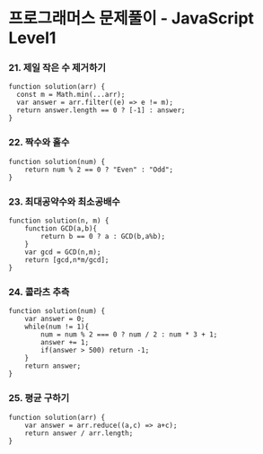 # 프로그래머스 문제풀이 - JavaScript Level1

### 21. 제일 작은 수 제거하기
    function solution(arr) {
      const m = Math.min(...arr);
      var answer = arr.filter((e) => e != m);
      return answer.length == 0 ? [-1] : answer;
    }
### 22. 짝수와 홀수
    function solution(num) {
        return num % 2 == 0 ? "Even" : "Odd";
    }
### 23. 최대공약수와 최소공배수
    function solution(n, m) {
        function GCD(a,b){
            return b == 0 ? a : GCD(b,a%b);
        }
        var gcd = GCD(n,m);
        return [gcd,n*m/gcd];
    }
### 24. 콜라츠 추측
    function solution(num) {
        var answer = 0;
        while(num != 1){
            num = num % 2 === 0 ? num / 2 : num * 3 + 1;
            answer += 1;
            if(answer > 500) return -1;
        }
        return answer;
    }
### 25. 평균 구하기
    function solution(arr) {
        var answer = arr.reduce((a,c) => a+c);
        return answer / arr.length;
    }
